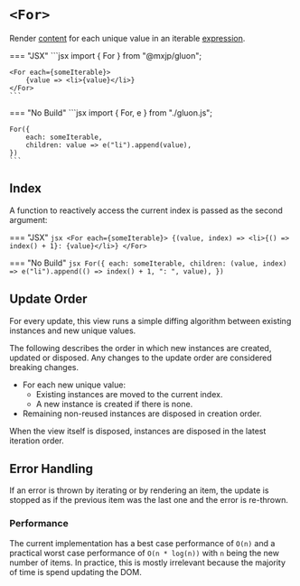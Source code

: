 # `<For>`
Render [content](../elements.md#content) for each unique value in an iterable [expression](../signals.md#expressions).

=== "JSX"
	```jsx
	import { For } from "@mxjp/gluon";

	<For each={someIterable}>
		{value => <li>{value}</li>}
	</For>
	```

=== "No Build"
	```jsx
	import { For, e } from "./gluon.js";

	For({
		each: someIterable,
		children: value => e("li").append(value),
	})
	```

## Index
A function to reactively access the current index is passed as the second argument:

=== "JSX"
	```jsx
	<For each={someIterable}>
		{(value, index) => <li>{() => index() + 1}: {value}</li>}
	</For>
	```

=== "No Build"
	```jsx
	For({
		each: someIterable,
		children: (value, index) => e("li").append(() => index() + 1, ": ", value),
	})
	```

## Update Order
For every update, this view runs a simple diffing algorithm between existing instances and new unique values.

The following describes the order in which new instances are created, updated or disposed. Any changes to the update order are considered breaking changes.

+ For each new unique value:
	+ Existing instances are moved to the current index.
	+ A new instance is created if there is none.
+ Remaining non-reused instances are disposed in creation order.

When the view itself is disposed, instances are disposed in the latest iteration order.

## Error Handling
If an error is thrown by iterating or by rendering an item, the update is stopped as if the previous item was the last one and the error is re-thrown.

### Performance
The current implementation has a best case performance of `O(n)` and a practical worst case performance of `O(n * log(n))` with `n` being the new number of items. In practice, this is mostly irrelevant because the majority of time is spend updating the DOM.
